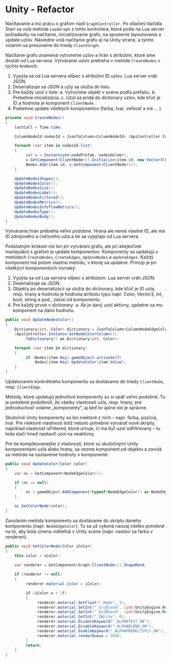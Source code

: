 # Unity - Refactor

Načítavanie a inú prácu s grafom riadi `GraphController`. Po stlačení tlačidla Start sa volá metóda `LoadGraph` z tohto kontrolera, ktorá pošle na Lua server požiadavky na načítanie, inicializovanie grafu, na spustenie layoutovania a update uzlov. Následne volá načítanie grafu aj na Unity strane, a týmto volaním sa presúvame do triedy `ClientGraph`.

Načítanie grafu znamená vytvorenie uzlov a hrán s atribútmi, ktoré sme dostali od Lua servera. Vytváranie uzlov prebieha v metóde `CreateNodes` v týchto krokoch:

1. Vypýta sa od Lua servera stĺpec s atribútmi ID uzlov. Lua server vráti JSON. 
2. Deserializuje sa JSON a uzly sa uložia do listu.
3. Pre každý uzol v liste:
	a. Vytvoríme objekt v scéne podľa prefabu.
	b. Prebehne inicializácia.
	c. Uzol sa pridá do dictionary uzlov, kde kľúč je ID a hodnota je komponent `ClientNode`.
4. Prebehne update všetkých komponentov (farba, tvar, veľkosť a iné ... ).

```cs
private void CreateNodes()
{
    lastCall = Time.time;

    ColumnNodeId nodesId = JsonToColumn<ColumnNodeId> (ApiController.Instance.GetNodeIdColumn());

    foreach (var item in nodesId.list)
    {
         var v = Instantiate(nodePrefab, nodesHolder);
         v.GetComponent<ClientNode>().Initialize(item.id, new Vector3(UnityEngine.Random.Range(-5f, 5f), UnityEngine.Random.Range(-5f, 5f), UnityEngine.Random.Range(-5f, 5f)));
         Nodes.Add(item.id, v.GetComponent<ClientNode>());
    }

    UpdateNodesShapes();
    UpdateNodesColor();
    UpdateNodesSize();
    UpdateNodesLabel();
    UpdateNodesFiltered();
    UpdateNodesMetrics();
    UpdateNodesInfoflowMetrics();
    UpdateNodesType();
    UpdateNodesBody();
}
```

Vytváranie hrán prebieha veľmi podobne. Hrana ale nemá vlastné ID, ale má ID zdrojového a cieľového uzla a tie sa vypýtajú od Lua servera. 

Podstatným krokom nie len pri vytváraní grafu, ale pri akejkoľvek manipulácii s grafom je update komponentov. Komponenty sa updatujú v metódach `CreateNodes`, `CreateEdges`, `UpdateNodes` a `UpdateEdges`. Každý komponent má potom vlastnú metódu, v ktorej sa updatne. Princíp je pri všetkých komponentoch rovnaký:

1. Vypýta sa od Lua servera stĺpec s atribútom. Lua server vráti JSON. 
2. Deserializuje sa JSON.
3. Objekty po deserializácii sa uložia do dictionary, kde kľúč je ID uzla, resp. hrany a hodnota je hodnota atribútu typu napr. Color, Vector3, int, bool, string a pod., závisí od komponentu.
4. Pre každý prvok v dictionary:
	a. Ak je daný uzol aktívny, updatne sa mu komponent na danú hodnotu.

```cs
public void UpdateNodesColor()
{
    Dictionary<int, Color> dictionary = JsonToColumn<ColumnNodeEdgeColor>
    (ApiController.Instance.GetNodeColorColumn())
        .ToDictionary() as Dictionary<int, Color>;

    foreach (var item in dictionary)
    {
         if (Nodes[item.Key].gameObject.activeSelf)
             Nodes[item.Key].UpdateColor(item.Value);
    }
}
```

Updatovaním konkrétneho komponentu sa dostávame do triedy `ClientNode`, resp. `ClientEdge`.

Metódy, ktoré updatujú jednotlivé komponenty sú si opäť veľmi podobné. Tu je potrebné podotknúť, že všetky vlastnosti uzla, resp. hrany, pre jednoduchosť voláme „komponenty“, aj keď to úplne nie je správne. 

Skutočné Unity komponenty sú len niektoré z nich – napr. farba, pozícia, tvar. Pre niektoré vlastnosti totiž nebolo potrebné vytvárať nové skripty, napríklad vlastnosť isFiltered, ktorá určuje, či má byť uzol odfiltrovaný – tu teda stačí hneď nastaviť uzol na neaktívny.

Pre tie komplikovanejšie z vlastností, ktoré sú skutočnými Unity komponentami uzla alebo hrany, sa vezme komponent od objektu a zavolá sa metóda na nastavenie hodnoty v komponente.

```cs
public void UpdateColor(Color color)
{
    var nc = GetComponent<NodeEdgeColor>();

    if (nc == null)
    {
         nc = gameObject.AddComponent(typeof(NodeEdgeColor)) as NodeEdgeColor;
    }

    nc.SetColorNode(color);
}
```

Zavolaním metódy komponentu sa dostávame do skriptu daného komponentu (napr. `NodeEdgeColor`).  Tu sa už vykoná naozaj všetko potrebné na to, aby bola zmena viditeľná v Unity scéne (napr. nastaví sa farba v rendereri). 

```cs
public void SetColorNode(Color iColor)
{
    this.color = iColor;

    var renderer = GetComponent<Graph.ClientNode>().ShapeRend;
            
    if (renderer != null)
    {
         renderer.material.color = iColor;

         if (iColor.a < 1f)
         {
              renderer.material.SetFloat("_Mode", 3);
              renderer.material.SetInt("_SrcBlend", (int)UnityEngine.Rendering.BlendMode.One);
              renderer.material.SetInt("_DstBlend", (int)UnityEngine.Rendering.BlendMode.OneMinusSrcAlpha);
              renderer.material.SetInt("_ZWrite", 0);
              renderer.material.DisableKeyword("_ALPHATEST_ON");
              renderer.material.DisableKeyword("_ALPHABLEND_ON");
              renderer.material.EnableKeyword("_ALPHAPREMULTIPLY_ON");
              renderer.material.renderQueue = 3000;
         }
         return;
    }
}
```

